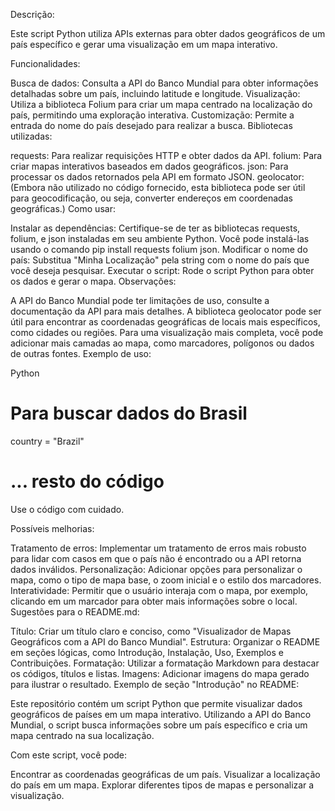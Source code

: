 Descrição:

Este script Python utiliza APIs externas para obter dados geográficos de um país específico e gerar uma visualização em um mapa interativo.

Funcionalidades:

Busca de dados: Consulta a API do Banco Mundial para obter informações detalhadas sobre um país, incluindo latitude e longitude.
Visualização: Utiliza a biblioteca Folium para criar um mapa centrado na localização do país, permitindo uma exploração interativa.
Customização: Permite a entrada do nome do país desejado para realizar a busca.
Bibliotecas utilizadas:

requests: Para realizar requisições HTTP e obter dados da API.
folium: Para criar mapas interativos baseados em dados geográficos.
json: Para processar os dados retornados pela API em formato JSON.
geolocator: (Embora não utilizado no código fornecido, esta biblioteca pode ser útil para geocodificação, ou seja, converter endereços em coordenadas geográficas.)
Como usar:

Instalar as dependências: Certifique-se de ter as bibliotecas requests, folium, e json instaladas em seu ambiente Python. Você pode instalá-las usando o comando pip install requests folium json.
Modificar o nome do país: Substitua "Minha Localização" pela string com o nome do país que você deseja pesquisar.
Executar o script: Rode o script Python para obter os dados e gerar o mapa.
Observações:

A API do Banco Mundial pode ter limitações de uso, consulte a documentação da API para mais detalhes.
A biblioteca geolocator pode ser útil para encontrar as coordenadas geográficas de locais mais específicos, como cidades ou regiões.
Para uma visualização mais completa, você pode adicionar mais camadas ao mapa, como marcadores, polígonos ou dados de outras fontes.
Exemplo de uso:

Python
# Para buscar dados do Brasil
country = "Brazil"

# ... resto do código
Use o código com cuidado.

Possíveis melhorias:

Tratamento de erros: Implementar um tratamento de erros mais robusto para lidar com casos em que o país não é encontrado ou a API retorna dados inválidos.
Personalização: Adicionar opções para personalizar o mapa, como o tipo de mapa base, o zoom inicial e o estilo dos marcadores.
Interatividade: Permitir que o usuário interaja com o mapa, por exemplo, clicando em um marcador para obter mais informações sobre o local.
Sugestões para o README.md:

Título: Criar um título claro e conciso, como "Visualizador de Mapas Geográficos com a API do Banco Mundial".
Estrutura: Organizar o README em seções lógicas, como Introdução, Instalação, Uso, Exemplos e Contribuições.
Formatação: Utilizar a formatação Markdown para destacar os códigos, títulos e listas.
Imagens: Adicionar imagens do mapa gerado para ilustrar o resultado.
Exemplo de seção "Introdução" no README:

Este repositório contém um script Python que permite visualizar dados geográficos de países em um mapa interativo. Utilizando a API do Banco Mundial, o script busca informações sobre um país específico e cria um mapa centrado na sua localização.

Com este script, você pode:

Encontrar as coordenadas geográficas de um país.
Visualizar a localização do país em um mapa.
Explorar diferentes tipos de mapas e personalizar a visualização.
